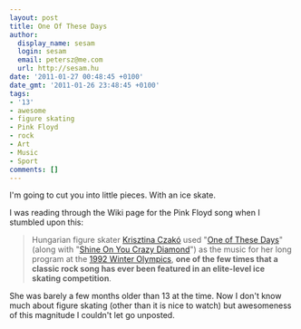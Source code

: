 ```yaml
---
layout: post
title: One Of These Days
author:
  display_name: sesam
  login: sesam
  email: petersz@me.com
  url: http://sesam.hu
date: '2011-01-27 00:48:45 +0100'
date_gmt: '2011-01-26 23:48:45 +0100'
tags:
- '13'
- awesome
- figure skating
- Pink Floyd
- rock
- Art
- Music
- Sport
comments: []
---
```


I'm going to cut you into little pieces. With an ice skate.

I was reading through the Wiki page for the Pink Floyd song when I stumbled upon this:

> Hungarian figure skater [Krisztina Czakó](http://en.wikipedia.org/wiki/Krisztina_Czak%C3%B3) used "[One of These Days](http://en.wikipedia.org/wiki/One_of_These_Days_\(Pink_Floyd_song\))" (along with "[Shine On You Crazy Diamond](http://en.wikipedia.org/wiki/Shine_On_You_Crazy_Diamond)") as the music for her long program at the [1992 Winter Olympics](http://en.wikipedia.org/wiki/1992_Winter_Olympics), **one of the few times that a classic rock song has ever been featured in an elite-level ice skating competition**.

She was barely a few months older than 13 at the time. Now I don't know much about figure skating (other than it is nice to watch) but awesomeness of this magnitude I couldn't let go unposted.
